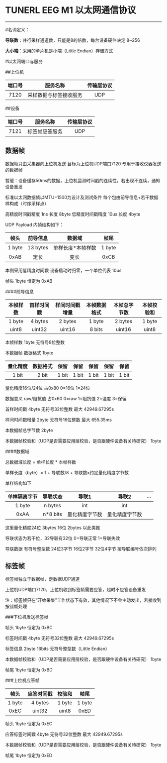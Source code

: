 # TUNERL EEG M1 以太网通信协议
----------

#名词定义：

**导联数**：并行采样通道数，只能是8的倍数，每台设备硬件决定 8~256

**大小端**：采用的单片机是小端（Little Endian）存储方式

#以太网端口与服务

##上位机


| 端口号 | 服务名称 | 传输层协议 |
| :----: | :----: | :----: |
| 7120 | 采样数据与标签接收服务 | UDP |


##设备


| 端口号 | 服务名称 | 传输层协议 |
| :----: | :----: | :----: |
| 7121 | 标签帧应答服务 | UDP |


## 数据帧
数据帧只由采集器向上位机发送
目标为上位机UDP端口7120
专用于接收仪器发送的数据帧

暂缓：设备缓存50ms的数据，上位机监测时间戳的连续性，若出现不连续，通知设备重发

标准以太网数据帧以MTU=1500为设计及测试条件
每个包由前导信息+若干数据样构成（时序采样点）

高精度时间戳精度 1ns  长度 8byte
低精度时间戳精度 10us 长度 4byte 

UDP Payload 内帧结构如下：


| 帧头 | 前导信息 | 数据域 | 帧尾 |
| :----: | :----: | :----: |:----:|
| 1 byte | 13 bytes | 单样长度*本帧样数 |1 byte |
| 0xAB | 定长 | 变长 |0xCB|


本例采用低精度时间戳
设备启动时归零，一个单位代表 10us

帧头
1byte
恒定为 0xAB

####前导信息


| 本帧样数| 首样时间戳 | 样间时间戳增量 | 本帧数据格式 |本帧总字节数 | 本帧校验和 |
| :----: | :----: | :----: |:----:|:----:|:----:|
| 1 byte | 4 bytes | 2 bytes |1 byte |2 bytes |1 byte |
| uint8 | uint32 | uint16 | 8 bits | uint16 | uint8 |


本帧样数
1byte
无符号8位整数

本数据帧 数据格式
1byte


| 量化精度| 数据格式 |  保留 | 保留 | 保留 | 保留 | 保留 |
| :----: | :----: | :----: |:----:|:----:|:----:|:----:|
| 1 bit | 2 bit | 1 bit |1 bit | 1 bit | 1 bit |1 bit |


量化精度16位/24位 占0x80 0=16位 1=24位

数据意义 raw/阻抗值 占0x60 0=raw 1=阻抗值 2=温度 3=保留

首样时间戳
4byte
无符号32位整数
最大 42949.67295s

样间时间戳增量
2byte
无符号16位整数
最大 655.35ms

本数据帧总字节数
2byte

本数据帧校验和（UDP是否需要应用层校验，是否跟硬件设备有关待研究）
1byte


####数据域

总数据域长度 = 单样长度 * 本帧样数

单样长度（byte）= 1 + 导联数/8 + 导联数x约定量化精度字节数 

单样结构如下


| 单样隔离字节 | 导联状态 | 导联1 | 导联2 | ... |
| :----: | :----: | :----: |:----:|:----:|
| 1 byte | n bytes | int | int |
| 0xAA | n*8 bits | 量化精度字节数 |量化精度字节数|


这里量化精度24位 3bytes 16位 2bytes 以此类推

导联状态为若干位，32导联有32位 0=导联正常 1=导联失效

导联数据 有符号整型数 24位3字节 16位2字节 32位4字节 按导联编号依次排列

## 标签帧

标签帧独立于数据帧，走数据UDP通道

上位机UDP端口7120，上位机收到标签帧需要应答，超时不应答设备重发

注：标签帧只在“开始采集”工作状态下有效，其他情况下不会主动发出，若接收到按错帧处理

###下位机发送标签帧

帧头
1byte
恒定为 0xBC

标签时间戳
4byte
无符号32位整数
最大 42949.67295s

标签信息
2byte
16bits 无符号整型数（Little Endian）

本数据帧校验和（UDP是否需要应用层校验，是否跟硬件设备有关待研究）
1byte

帧尾
1byte
恒定为 0xBD

###上位机应答帧


| 帧头 | 应答时间戳 | 校验和 | 帧尾 |
| :----: | :----: | :----: |:----:|
| 1 byte | 4 bytes | 1 byte |1 byte |
| 0xEC | uint32 | uint8 | 0xED |


帧头
1byte
恒定为 0xEC

应答标签时间戳
4byte
无符号32位整数
最大 42949.67295s

本数据帧校验和（UDP是否需要应用层校验，是否跟硬件设备有关待研究）
1byte

帧尾
1byte
恒定为 0xED
